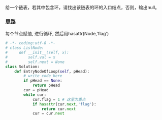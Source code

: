 给一个链表，若其中包含环，请找出该链表的环的入口结点，否则，输出null。

### 思路

每个节点赋值, 进行循环, 然后用hasattr(Node,'flag') 

```python
# -*- coding:utf-8 -*-
# class ListNode:
#     def __init__(self, x):
#         self.val = x
#         self.next = None
class Solution:
    def EntryNodeOfLoop(self, pHead):
        # write code here
        if pHead == None:
            return pHead
        cur = pHead
        while cur:
            cur.flag = 1 # 这里为重点
            if hasattr(cur.next,'flag'):
                return cur.next
            cur = cur.next
```

